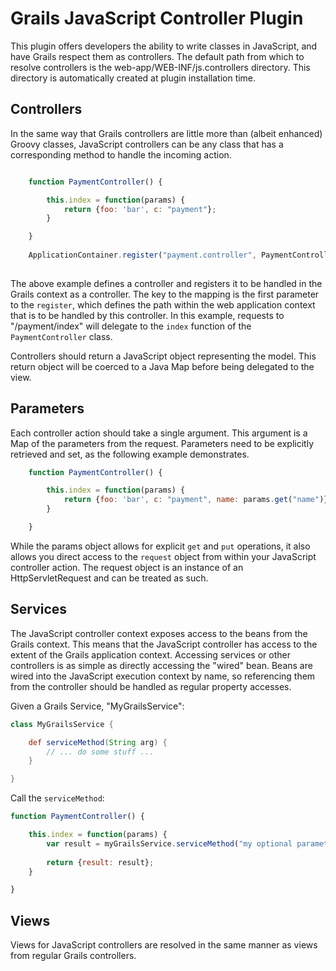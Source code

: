 Grails JavaScript Controller Plugin
=====================

This plugin offers developers the ability to write classes in JavaScript, and have Grails respect them as controllers. The default path from which to resolve controllers is the web-app/WEB-INF/js.controllers directory. This directory is automatically created at plugin installation time.

Controllers
---
In the same way that Grails controllers are little more than (albeit enhanced) Groovy classes, JavaScript controllers can be any class that has a corresponding method to handle the incoming action.

```javascript

    function PaymentController() {

        this.index = function(params) {
            return {foo: 'bar', c: "payment"};
        }

    }
    
    ApplicationContainer.register("payment.controller", PaymentController, { scope: "prototype" });
    
```

The above example defines a controller and registers it to be handled in the Grails context as a controller. The key to the mapping is the first parameter to the `register`, which defines the path within the web application context that is to be handled by this controller. In this example, requests to "/payment/index" will delegate to the `index` function of the `PaymentController` class.

Controllers should return a JavaScript object representing the model. This return object will be coerced to a Java Map before being delegated to the view.

Parameters
---
Each controller action should take a single argument. This argument is a Map of the parameters from the request. Parameters need to be explicitly retrieved and set, as the following example demonstrates.

```javascript
    function PaymentController() {

        this.index = function(params) {
            return {foo: 'bar', c: "payment", name: params.get("name")};
        }

    }
```

While the params object allows for explicit `get` and `put` operations, it also allows you direct access to the `request` object from within your JavaScript controller action. The request object is an instance of an HttpServletRequest and can be treated as such.

Services
---
The JavaScript controller context exposes access to the beans from the Grails context. This means that the JavaScript controller has access to the extent of the Grails application context. Accessing services or other controllers is as simple as directly accessing the "wired" bean. Beans are wired into the JavaScript execution context by name, so referencing them from the controller should be handled as regular property accesses.

Given a Grails Service, "MyGrailsService":

```groovy
class MyGrailsService {

	def serviceMethod(String arg) {
		// ... do some stuff ...
	}

}
```

Call the `serviceMethod`:

```javascript
function PaymentController() {

	this.index = function(params) {
		var result = myGrailsService.serviceMethod("my optional parameters")
      
		return {result: result};
	}

}
```

Views
---
Views for JavaScript controllers are resolved in the same manner as views from regular Grails controllers.
